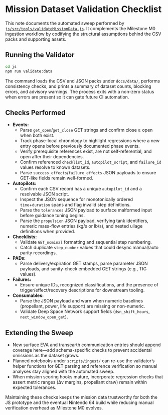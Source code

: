 # Mission Dataset Validation Checklist

This note documents the automated sweep performed by [`js/src/tools/validateMissionData.js`](../../js/src/tools/validateMissionData.js). It complements the Milestone M0 ingestion workflow by codifying the structural assumptions behind the CSV packs and supporting assets.

## Running the Validator

```bash
cd js
npm run validate:data
```

The command loads the CSV and JSON packs under `docs/data/`, performs consistency checks, and prints a summary of dataset counts, blocking errors, and advisory warnings. The process exits with a non-zero status when errors are present so it can gate future CI automation.

## Checks Performed

- **Events:**
  - Parse `get_open`/`get_close` GET strings and confirm close ≥ open when both exist.
  - Track phase-local chronology to highlight regressions where a new entry opens before previously documented phase events.
  - Verify prerequisite references exist, are not self-referential, and open after their dependencies.
  - Confirm referenced `checklist_id`, `autopilot_script`, and `failure_id` values resolve to known datasets.
  - Parse `success_effects`/`failure_effects` JSON payloads to ensure GET-like fields remain well-formed.
- **Autopilots:**
  - Confirm each CSV record has a unique `autopilot_id` and a resolvable JSON script.
  - Inspect the JSON sequence for monotonically ordered `time`+`duration` spans and flag invalid step definitions.
  - Parse the `tolerances` JSON payload to surface malformed input before guidance tuning begins.
  - Parse the `propulsion` JSON payload, verifying tank identifiers, numeric mass-flow entries (kg/s or lb/s), and nested
    ullage definitions when provided.
- **Checklists:**
  - Validate `GET_nominal` formatting and sequential step numbering.
  - Catch duplicate `step_number` values that could desync manual/auto parity recordings.
- **PADs:**
  - Parse delivery/expiration GET stamps, parse parameter JSON payloads, and sanity-check embedded GET strings (e.g., TIG values).
- **Failures:**
  - Ensure unique IDs, recognized classifications, and the presence of trigger/effect/recovery descriptions for downstream tooling.
- **Consumables:**
  - Parse the JSON payload and warn when numeric baselines (propellant, power, life support) are missing or non-numeric.
  - Validate Deep Space Network support fields (`dsn_shift_hours`, `next_window_open_get`).

## Extending the Sweep

- New surface EVA and transearth communication entries should append coverage here—add schema-specific checks to prevent accidental omissions as the dataset grows.
- Planned notebooks under `scripts/ingest/` can re-use the validator’s helper functions for GET parsing and reference verification so manual analyses stay aligned with the automated sweep.
- When mission scoring hooks mature, incorporate regression checks that assert metric ranges (Δv margins, propellant draw) remain within expected tolerances.

Maintaining these checks keeps the mission data trustworthy for both the JS prototype and the eventual Nintendo 64 build while reducing manual verification overhead as Milestone M0 evolves.

